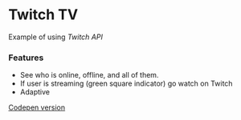 # Twitch TV
Example of using *Twitch  API*
### Features
* See who is  online, offline, and all of them.
* If user is streaming (green   square indicator) go watch on Twitch 
* Adaptive

[Codepen version](https://codepen.io/Annestezia/pen/oERRKr)

